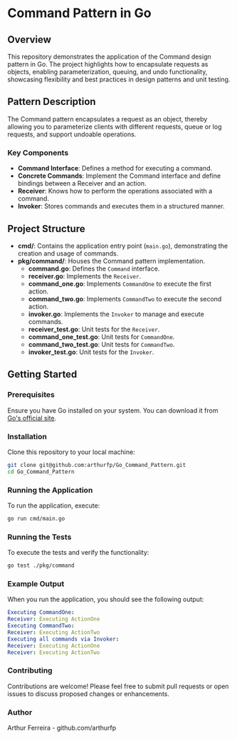 # Command Pattern in Go

## Overview
This repository demonstrates the application of the Command design pattern in Go. The project highlights how to encapsulate requests as objects, enabling parameterization, queuing, and undo functionality, showcasing flexibility and best practices in design patterns and unit testing.

## Pattern Description
The Command pattern encapsulates a request as an object, thereby allowing you to parameterize clients with different requests, queue or log requests, and support undoable operations.

### Key Components
- **Command Interface**: Defines a method for executing a command.
- **Concrete Commands**: Implement the Command interface and define bindings between a Receiver and an action.
- **Receiver**: Knows how to perform the operations associated with a command.
- **Invoker**: Stores commands and executes them in a structured manner.

## Project Structure
- **cmd/**: Contains the application entry point (`main.go`), demonstrating the creation and usage of commands.
- **pkg/command/**: Houses the Command pattern implementation.
    - **command.go**: Defines the `Command` interface.
    - **receiver.go**: Implements the `Receiver`.
    - **command_one.go**: Implements `CommandOne` to execute the first action.
    - **command_two.go**: Implements `CommandTwo` to execute the second action.
    - **invoker.go**: Implements the `Invoker` to manage and execute commands.
    - **receiver_test.go**: Unit tests for the `Receiver`.
    - **command_one_test.go**: Unit tests for `CommandOne`.
    - **command_two_test.go**: Unit tests for `CommandTwo`.
    - **invoker_test.go**: Unit tests for the `Invoker`.

## Getting Started

### Prerequisites
Ensure you have Go installed on your system. You can download it from [Go's official site](https://golang.org/dl/).

### Installation
Clone this repository to your local machine:
```bash
git clone git@github.com:arthurfp/Go_Command_Pattern.git
cd Go_Command_Pattern
```

### Running the Application
To run the application, execute:
```bash
go run cmd/main.go
```

### Running the Tests
To execute the tests and verify the functionality:
```bash
go test ./pkg/command
```

### Example Output
When you run the application, you should see the following output:
```yaml
Executing CommandOne:
Receiver: Executing ActionOne
Executing CommandTwo:
Receiver: Executing ActionTwo
Executing all commands via Invoker:
Receiver: Executing ActionOne
Receiver: Executing ActionTwo
```

### Contributing
Contributions are welcome! Please feel free to submit pull requests or open issues to discuss proposed changes or enhancements.

### Author
Arthur Ferreira - github.com/arthurfp